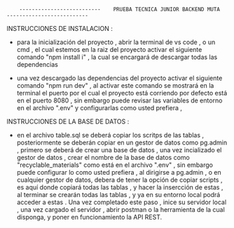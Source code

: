         --------------------------    PRUEBA TECNICA JUNIOR BACKEND MUTA    -------------------------- 

INSTRUCCIONES DE INSTALACION :

- para la inicialización del proyecto , abrir la terminal de vs code , o un cmd , el cual estemos en la raiz del proyecto activar el siguiente comando "npm install i" , la cual se encargará de descargar todas las dependencias

- una vez descargado las dependencias del proyecto activar el siguiente comando "npm run dev" , al activar este comando se mostrará en la terminal el puerto por el cual el proyecto está corriendo por defecto está en el puerto 8080 , sin embargo puede revisar las variables de entorno en el archivo ".env" y configurarlas como usted prefiera ,


INSTRUCCIONES DE LA BASE DE DATOS : 

- en el archivo table.sql se deberá copiar los scritps de las tablas , posteriormente  se deberán copiar en un gestor de datos como pg.admin , primero se deberá de crear una base de datos , una vez incializado el gestor de datos , crear el nombre de la base de datos como "recyclable_materials" como está en el archivo ".env" , sin embargo puede configurar lo como usted prefiera , al dirigirse a pg.admin , o en cualquier gestor de datos, debera de tener la opción de copiar scripts , es aquí donde copiará todas las tablas , y hacer la insercción de estas , al terminar se crearán todas las tablas , y ya en su entorno local podrá acceder a estas . 
Una vez completado este paso , inice su servidor local , una vez cargado el servidor , abrir postman o la herramienta de la cual disponga, y poner en funcionamiento la API REST.

